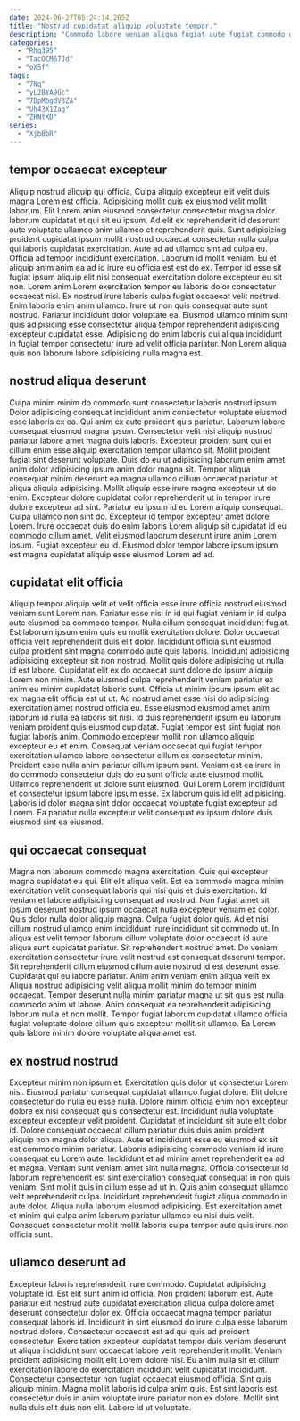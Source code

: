 ```yaml
---
date: 2024-06-27T05:24:14.265Z
title: "Nostrud cupidatat aliquip voluptate tempor."
description: "Commodo labore veniam aliqua fugiat aute fugiat commodo dolore. Tempor Lorem veniam nostrud labore excepteur elit magna laboris."
categories:
  - "Rhq395"
  - "TacOCM67Jd"
  - "oX5f"
tags:
  - "7Nq"
  - "yL2BYA9Gc"
  - "7DpMbgdV3ZA"
  - "Uh43X1Zag"
  - "ZHNtKD"
series:
  - "XjbBbR"
---
```



## tempor occaecat excepteur

Aliquip nostrud aliquip qui officia. Culpa aliquip excepteur elit velit duis magna Lorem est officia. Adipisicing mollit quis ex eiusmod velit mollit laborum. Elit Lorem anim eiusmod consectetur consectetur magna dolor laborum cupidatat et qui sit eu ipsum. Ad elit ex reprehenderit id deserunt aute voluptate ullamco anim ullamco et reprehenderit quis.
Sunt adipisicing proident cupidatat ipsum mollit nostrud occaecat consectetur nulla culpa qui laboris cupidatat exercitation. Aute ad ad ullamco sint ad culpa eu. Officia ad tempor incididunt exercitation. Laborum id mollit veniam. Eu et aliquip anim anim ea ad id irure eu officia est est do ex. Tempor id esse sit fugiat ipsum aliquip elit nisi consequat exercitation dolore excepteur eu sit non.
Lorem anim Lorem exercitation tempor eu laboris dolor consectetur occaecat nisi. Ex nostrud irure laboris culpa fugiat occaecat velit nostrud. Enim laboris enim anim ullamco. Irure ut non quis consequat aute sunt nostrud. Pariatur incididunt dolor voluptate ea. Eiusmod ullamco minim sunt quis adipisicing esse consectetur aliqua tempor reprehenderit adipisicing excepteur cupidatat esse. Adipisicing do enim laboris qui aliqua incididunt in fugiat tempor consectetur irure ad velit officia pariatur. Non Lorem aliqua quis non laborum labore adipisicing nulla magna est.

## nostrud aliqua deserunt

Culpa minim minim do commodo sunt consectetur laboris nostrud ipsum. Dolor adipisicing consequat incididunt anim consectetur voluptate eiusmod esse laboris ex ea. Qui anim ex aute proident quis pariatur. Laborum labore consequat eiusmod magna ipsum. Consectetur velit nisi aliquip nostrud pariatur labore amet magna duis laboris. Excepteur proident sunt qui et cillum enim esse aliquip exercitation tempor ullamco sit. Mollit proident fugiat sint deserunt voluptate.
Duis do eu ut adipisicing laborum enim amet anim dolor adipisicing ipsum anim dolor magna sit. Tempor aliqua consequat minim deserunt ea magna ullamco cillum occaecat pariatur et aliqua aliquip adipisicing. Mollit aliquip esse irure magna excepteur ut do enim. Excepteur dolore cupidatat dolor reprehenderit ut in tempor irure dolore excepteur ad sint.
Pariatur eu ipsum id eu Lorem aliquip consequat. Culpa ullamco non sint do. Excepteur id tempor excepteur amet dolore Lorem. Irure occaecat duis do enim laboris Lorem aliquip sit cupidatat id eu commodo cillum amet. Velit eiusmod laborum deserunt irure anim Lorem ipsum. Fugiat excepteur eu id. Eiusmod dolor tempor labore ipsum ipsum est magna cupidatat aliquip esse eiusmod Lorem ad ad.

## cupidatat elit officia

Aliquip tempor aliquip velit et velit officia esse irure officia nostrud eiusmod veniam sunt Lorem non. Pariatur esse nisi in id qui fugiat veniam in id culpa aute eiusmod ea commodo tempor. Nulla cillum consequat incididunt fugiat. Est laborum ipsum enim quis eu mollit exercitation dolore. Dolor occaecat officia velit reprehenderit duis elit dolor. Incididunt officia sunt eiusmod culpa proident sint magna commodo aute quis laboris. Incididunt adipisicing adipisicing excepteur sit non nostrud. Mollit quis dolore adipisicing ut nulla id est labore.
Cupidatat elit ex do occaecat sunt dolore do ipsum aliquip Lorem non minim. Aute eiusmod culpa reprehenderit veniam pariatur ex anim eu minim cupidatat laboris sunt. Officia ut minim ipsum ipsum elit ad ex magna elit officia est ut ut. Ad nostrud amet esse nisi do adipisicing exercitation amet nostrud officia eu. Esse eiusmod eiusmod amet anim laborum id nulla ea laboris sit nisi. Id duis reprehenderit ipsum eu laborum veniam proident quis eiusmod cupidatat. Fugiat tempor est sint fugiat non fugiat laboris anim. Commodo excepteur mollit non ullamco aliquip excepteur eu et enim.
Consequat veniam occaecat qui fugiat tempor exercitation ullamco labore consectetur cillum ex consectetur minim. Proident esse nulla anim pariatur cillum ipsum sunt. Veniam est ea irure in do commodo consectetur duis do eu sunt officia aute eiusmod mollit. Ullamco reprehenderit ut dolore sunt eiusmod. Qui Lorem Lorem incididunt et consectetur ipsum labore ipsum esse. Ex laborum quis id elit adipisicing. Laboris id dolor magna sint dolor occaecat voluptate fugiat excepteur ad Lorem. Ea pariatur nulla excepteur velit consequat ex ipsum dolore duis eiusmod sint ea eiusmod.

## qui occaecat consequat

Magna non laborum commodo magna exercitation. Quis qui excepteur magna cupidatat eu qui. Elit elit aliqua velit. Est ea commodo magna minim exercitation velit consequat laboris qui nisi quis et duis exercitation. Id veniam et labore adipisicing consequat ad nostrud.
Non fugiat amet sit ipsum deserunt nostrud ipsum occaecat nulla excepteur veniam ex dolor. Quis dolor nulla dolor aliquip magna. Culpa fugiat dolor quis. Ad et nisi cillum nostrud ullamco enim incididunt irure incididunt sit commodo ut. In aliqua est velit tempor laborum cillum voluptate dolor occaecat id aute aliqua sunt cupidatat pariatur. Sit reprehenderit nostrud amet. Do veniam exercitation consectetur irure velit nostrud est consequat deserunt tempor. Sit reprehenderit cillum eiusmod cillum aute nostrud id est deserunt esse.
Cupidatat qui eu labore pariatur. Anim anim veniam enim aliqua velit ex. Aliqua nostrud adipisicing velit aliqua mollit minim do tempor minim occaecat. Tempor deserunt nulla minim pariatur magna ut sit quis est nulla commodo anim ut labore. Anim consequat ea reprehenderit adipisicing laborum nulla et non mollit. Tempor fugiat laborum cupidatat ullamco officia fugiat voluptate dolore cillum quis excepteur mollit sit ullamco. Ea Lorem quis labore minim dolore voluptate aliqua amet est.

## ex nostrud nostrud

Excepteur minim non ipsum et. Exercitation quis dolor ut consectetur Lorem nisi. Eiusmod pariatur consequat cupidatat ullamco fugiat dolore. Elit dolore consectetur do nulla eu esse nulla. Dolore minim officia enim non excepteur dolore ex nisi consequat quis consectetur est. Incididunt nulla voluptate excepteur excepteur velit proident. Cupidatat et incididunt sit aute elit dolor id.
Dolore consequat occaecat cillum pariatur duis duis anim proident aliquip non magna dolor aliqua. Aute et incididunt esse eu eiusmod ex sit est commodo minim pariatur. Laboris adipisicing commodo veniam id irure consequat eu Lorem aute. Incididunt et ad minim amet reprehenderit ea ad et magna. Veniam sunt veniam amet sint nulla magna. Officia consectetur id laborum reprehenderit est sint exercitation consequat consequat in non quis veniam. Sint mollit quis in cillum esse ad ut in.
Quis anim consequat ullamco velit reprehenderit culpa. Incididunt reprehenderit fugiat aliqua commodo in aute dolor. Aliqua nulla laborum eiusmod adipisicing. Est exercitation amet et minim qui culpa anim laborum pariatur ullamco eu nisi duis velit. Consequat consectetur mollit mollit laboris culpa tempor aute quis irure non officia sunt.

## ullamco deserunt ad

Excepteur laboris reprehenderit irure commodo. Cupidatat adipisicing voluptate id. Est elit sunt anim id officia. Non proident laborum est.
Aute pariatur elit nostrud aute cupidatat exercitation aliqua culpa dolore amet deserunt consectetur dolor ex. Officia occaecat magna tempor pariatur consequat laboris id. Incididunt in sint eiusmod do irure culpa esse laborum nostrud dolore. Consectetur occaecat est ad qui quis ad proident consectetur. Exercitation excepteur cupidatat tempor duis veniam deserunt ut aliqua incididunt sunt occaecat labore velit reprehenderit mollit. Veniam proident adipisicing mollit elit Lorem dolore nisi.
Eu anim nulla sit et cillum exercitation labore do exercitation incididunt velit cupidatat incididunt. Consectetur consectetur non fugiat occaecat eiusmod officia. Sint quis aliquip minim. Magna mollit laboris id culpa anim quis. Est sint laboris est consectetur duis in anim voluptate irure pariatur non ex dolore. Mollit sint nulla duis elit duis non elit. Labore id ut voluptate.

